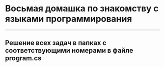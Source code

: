 # Восьмая домашка по знакомству с языками программирования

---

## Решение всех задач в папках с соответствующими номерами в файле program.cs
